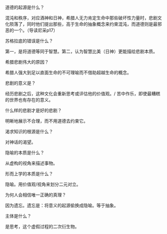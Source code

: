 道德的起源是什么？

混沌和秩序，对应酒神和日神，希腊人无力肯定生命中那些破坏性力量时，悲剧文化陨落了，同时他们提出那些，高于生命的抽象概念来约束混沌，而道德则是最邪恶的一个。（导读尼采p17）

苏格拉底的错误是什么？

第一，是将道德等同于智慧。第二，认为智慧比美（日神）更能描绘悲剧本质。

希腊悲剧伟大的原因？

希腊人强大到足以直面生命的不可理喻而不借助超越生命的概念。

悲剧的意义是？

经历悲剧之后，这种文化会重新思考或评估他的价值观。/ 苦中作乐，即使最糟糕的世界也有存在的意义。

什么样的悲剧才是好的悲剧？

明晰地展示不合理，而不用道德去约束它。

渴求知识的根源是什么？

对神话的渴望。

隐喻的本质是什么？

从虚构的视角来描述事物。

形而上学的本质是什么？

隐喻。用价值观/视角来划分二元对立。

为何人会相信唯一正确的真理？

因为遗忘。遗忘是：将意义的起源偷换成隐喻。等于抽象。

主体是什么？

是思考，这个虚假过程的二次衍生物。


